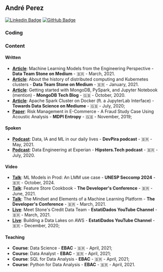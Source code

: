 ## André Perez

[![Linkedin Badge](https://img.shields.io/badge/-Andre%20Perez-blue?style=flat-square&logo=linkedin&logoColor=white)](https://www.linkedin.com/in/andremarcosperez)
[![GitHub Badge](https://img.shields.io/badge/-Andre%20Perez-black?style=flat-square&logo=github&logoColor=white)](https://github.com/andre-marcos-perez)

### Coding

### Content

#### Written

 - **[Article](https://medium.com/team-data-stone/plataformas-de-machine-learning-parte-i-modelos-do-ponto-de-vista-da-engenharia-303482fa77f5)**: Machine Learning Models from the Engineering Perspective - **Data Team Stone on Medium** - :brazil: - March, 2021.
 - **[Article](https://medium.com/team-data-stone/sobre-a-hist%C3%B3ria-da-computa%C3%A7%C3%A3o-distribu%C3%ADda-e-clusters-kubernetes-3d0fe331db7)**: About the history of distributed computing and Kubernetes clusters - **Data Team Stone on Medium** - :brazil: - January, 2021.
 - **[Article](https://www.mongodb.com/blog/post/getting-started-with-mongodb-pyspark-and-jupyter-notebook)**: Getting started with MongoDB, PySpark, and Jupyter Notebook (mention) - **MongoDB Tech Blog** - :uk: - October, 2020.
 - **[Article](https://towardsdatascience.com/apache-spark-cluster-on-docker-ft-a-juyterlab-interface-418383c95445)**: Apache Spark Cluster on Docker (ft. a JupyterLab Interface) - **Towards Data Science on Mediume** - :uk: - July, 2020;
 - **[Paper](https://www.mdpi.com/1099-4300/21/11/1087)**: Risk Management in E-Commerce - A Fraud Study Case Using Acoustic Analysis - **MDPI Entropy** - :uk: - November, 2019;
 
#### Spoken

 - **[Podcast](https://open.spotify.com/episode/40CM4kr2uanP7KrDZhQeCH)**: Data, IA and ML in our daily lives - **DevPira podcast** - :brazil: - May, 2021.
 - **[Podcast](https://hipsters.tech/engenharia-de-dados-na-serasa-experian-hipsters-on-the-road-37/)**: Data Engineering at Experian - **Hipsters.Tech podcast** - :brazil: - July, 2020.

#### Video

 - **[Talk](https://thedevconf.com/tdc/2021/connections/trilha-inteligencia-artificial-e-machine-learning)**: ML Models in Prod: An LMM use case - **UNESP Seccomp 2024** - :brazil: - October, 2024.
 - **[Talk](https://thedevconf.com/tdc/2021/connections/trilha-inteligencia-artificial-e-machine-learning)**: Feature Store Cookbook - **The Developer's Conference** - :brazil: - June, 2021.
 - **[Talk](https://thedevconf.com/tdc/2021/innovation/trilha-inteligencia-artificial-e-machine-learning)**: The Mindset and Elements of a Machine Learning Platform - **The Developer's Conference** - :brazil: - March, 2021.
 - **[Live](https://www.youtube.com/watch?v=5c6tfp4OQUw&feature=youtu.be)**: Meet Stone's Credit Data Team - **EstatiDados YouTube Channel** - :brazil: - March, 2021.
 - **[Live](https://www.youtube.com/watch?v=Knh6gLOGn3w&feature=youtu.be)**: Building a Data Lakes on AWS - **EstatiDados YouTube Channel** - :brazil: - December, 2020;

#### Teaching

 - **Course**: Data Science - **EBAC** - :brazil: - April, 2021;
 - **Course**: Data Analyst - **EBAC** - :brazil: - April, 2021;
 - **Course**: SQL for Data Analysis - **EBAC** - :brazil: - April, 2021;
 - **Course**: Python for Data Analysis - **EBAC** - :brazil: - April, 2021.
